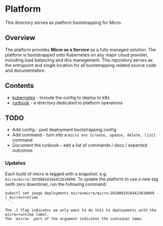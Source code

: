 # Platform

This directory serves as platform bootstrapping for Micro.

## Overview

The platform provides **Micro as a Service** as a fully managed solution. The platform is 
bootstrapped onto Kubernetes on any major cloud provider, including load balancing and 
dns management. This repository serves as the entrypoint and single location for all bootstrapping
related source code and documentation.

## Contents

- [kubernetes](kubernetes) - include the config to deploy to k8s
- [runbook](runbook) - a directory dedicated to platform operations

## TODO

- Add config - post deployment bootstrapping config
- Add command - turn into a `micro env {create, update, delete, list}` command
- Document the runbook - add a list of commands / docs / expected outcomes

### Updates

Each build of micro is tagged with a snapshot, e.g. `micro/micro:20200810104423b10609`. To update the platform
to use a new tag (with zero downtime), run the following command: 

```
kubectl set image deployments micro=micro/micro:20200810104423b10609 -l micro=runtime
```. 

The -l flag indicates we only want to do this to deployments with the micro=runtime label. 
The `micro=` part of the argument indicates the container name.

